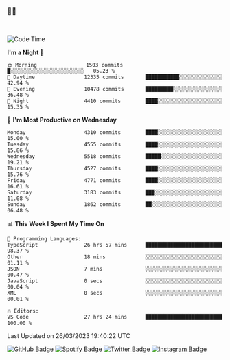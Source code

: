 ### 🤙🍺

<!-- <a href="https://github-readme-stats.vercel.app/api?username=hzak2xx&count_private=true&show_icons=true&theme=dracula">
  <img align="center" src="https://github-readme-stats.vercel.app/api?username=hzak2xx&count_private=true&show_icons=true&theme=dracula" />
</a>
</br> -->
</br>

<!--START_SECTION:waka-->
![Code Time](http://img.shields.io/badge/Code%20Time-2%2C270%20hrs%2028%20mins-blue)

**I'm a Night 🦉** 

```text
🌞 Morning                1503 commits        █░░░░░░░░░░░░░░░░░░░░░░░░   05.23 % 
🌆 Daytime                12335 commits       ███████████░░░░░░░░░░░░░░   42.94 % 
🌃 Evening                10478 commits       █████████░░░░░░░░░░░░░░░░   36.48 % 
🌙 Night                  4410 commits        ████░░░░░░░░░░░░░░░░░░░░░   15.35 % 
```
📅 **I'm Most Productive on Wednesday** 

```text
Monday                   4310 commits        ████░░░░░░░░░░░░░░░░░░░░░   15.00 % 
Tuesday                  4555 commits        ████░░░░░░░░░░░░░░░░░░░░░   15.86 % 
Wednesday                5518 commits        █████░░░░░░░░░░░░░░░░░░░░   19.21 % 
Thursday                 4527 commits        ████░░░░░░░░░░░░░░░░░░░░░   15.76 % 
Friday                   4771 commits        ████░░░░░░░░░░░░░░░░░░░░░   16.61 % 
Saturday                 3183 commits        ███░░░░░░░░░░░░░░░░░░░░░░   11.08 % 
Sunday                   1862 commits        ██░░░░░░░░░░░░░░░░░░░░░░░   06.48 % 
```


📊 **This Week I Spent My Time On** 

```text
💬 Programming Languages: 
TypeScript               26 hrs 57 mins      █████████████████████████   98.37 % 
Other                    18 mins             ░░░░░░░░░░░░░░░░░░░░░░░░░   01.11 % 
JSON                     7 mins              ░░░░░░░░░░░░░░░░░░░░░░░░░   00.47 % 
JavaScript               0 secs              ░░░░░░░░░░░░░░░░░░░░░░░░░   00.04 % 
XML                      0 secs              ░░░░░░░░░░░░░░░░░░░░░░░░░   00.01 % 

🔥 Editors: 
VS Code                  27 hrs 24 mins      █████████████████████████   100.00 % 
```


 Last Updated on 26/03/2023 19:40:22 UTC
<!--END_SECTION:waka-->

[![GitHub Badge](https://img.shields.io/badge/GitHub-100000?style=for-the-badge&logo=github&logoColor=white)](https://github.com/hzak2xx)
[![Spotify Badge](https://img.shields.io/badge/Spotify-1ED760?&style=for-the-badge&logo=spotify&logoColor=white)](https://open.spotify.com/user/uf90s6sbbh75a1mt44clkhkvf)
[![Twitter Badge](https://img.shields.io/badge/Twitter-1DA1F2?style=for-the-badge&logo=twitter&logoColor=white)](https://twitter.com/hzak2xx)
[![Instagram Badge](https://img.shields.io/badge/Instagram-E4405F?style=for-the-badge&logo=instagram&logoColor=white)](https://www.instagram.com/hzak2xx/)
